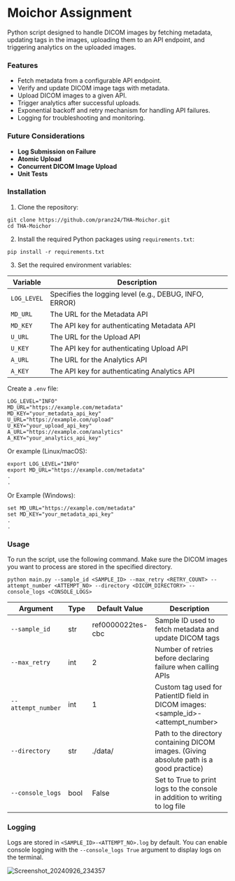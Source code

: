 # Moichor Assignment
Python script designed to handle DICOM images by fetching metadata, updating tags in the images, uploading them to an API endpoint, and triggering analytics on the uploaded images.


### Features
* Fetch metadata from a configurable API endpoint.
* Verify and update DICOM image tags with metadata.
* Upload DICOM images to a given API.
* Trigger analytics after successful uploads.
* Exponential backoff and retry mechanism for handling API failures.
* Logging for troubleshooting and monitoring.

### Future Considerations
* **Log Submission on Failure**
* **Atomic Upload**
* **Concurrent DICOM Image Upload** 
* **Unit Tests**

### Installation

1. Clone the repository:
```
git clone https://github.com/pranz24/THA-Moichor.git
cd THA-Moichor
```

2. Install the required Python packages using `requirements.txt`:
```
pip install -r requirements.txt
```

3. Set the required environment variables:

| Variable     |                     Description                        |
| ------------ | ------------------------------------------------------ |
| `LOG_LEVEL`  | Specifies the logging level (e.g., DEBUG, INFO, ERROR) |
| `MD_URL`     |              The URL for the Metadata API              |
| `MD_KEY`     |        The API key for authenticating Metadata API     |
| `U_URL`      |              The URL for the Upload API                |
| `U_KEY`      |        The API key for authenticating Upload API       |
| `A_URL`      |              The URL for the Analytics API             |
| `A_KEY`      |       The API key for authenticating Analytics API     |


Create a `.env` file:
```
LOG_LEVEL="INFO"
MD_URL="https://example.com/metadata"
MD_KEY="your_metadata_api_key"
U_URL="https://example.com/upload"
U_KEY="your_upload_api_key"
A_URL="https://example.com/analytics"
A_KEY="your_analytics_api_key"

```


Or example (Linux/macOS):
```
export LOG_LEVEL="INFO"
export MD_URL="https://example.com/metadata"
.
.
```

Or Example (Windows):
```
set MD_URL="https://example.com/metadata"
set MD_KEY="your_metadata_api_key"
.
.
```


### Usage

To run the script, use the following command. Make sure the DICOM images you want to process are stored in the specified directory.
```
python main.py --sample_id <SAMPLE_ID> --max_retry <RETRY_COUNT> --attempt_number <ATTEMPT_NO> --directory <DICOM_DIRECTORY> --console_logs <CONSOLE_LOGS>
```

|     Argument       | Type |  Default Value    |                                      Description                                        |
| ------------------ | ---- | ----------------- | --------------------------------------------------------------------------------------- |
|`--sample_id`       | str  | ref0000022tes-cbc |                Sample ID used to fetch metadata and update DICOM tags                   |
|`--max_retry`       | int  |         2         |              Number of retries before declaring failure when calling APIs               |
|`--attempt_number`	 | int  |         1         |    Custom tag used for PatientID field in DICOM images: <sample_id>-<attempt_number>    |
|`--directory`       | str  |     ./data/       | Path to the directory containing DICOM images. (Giving absolute path is a good practice)|
|`--console_logs`    | bool |       False       |       Set to True to print logs to the console in addition to writing to log file       |


### Logging

Logs are stored in `<SAMPLE_ID>-<ATTEMPT_NO>.log` by default. You can enable console logging with the ```--console_logs True``` argument to display logs on the terminal.


![Screenshot_20240926_234357](https://github.com/user-attachments/assets/d0a3073d-8670-4478-bbac-824db8436ca8)


